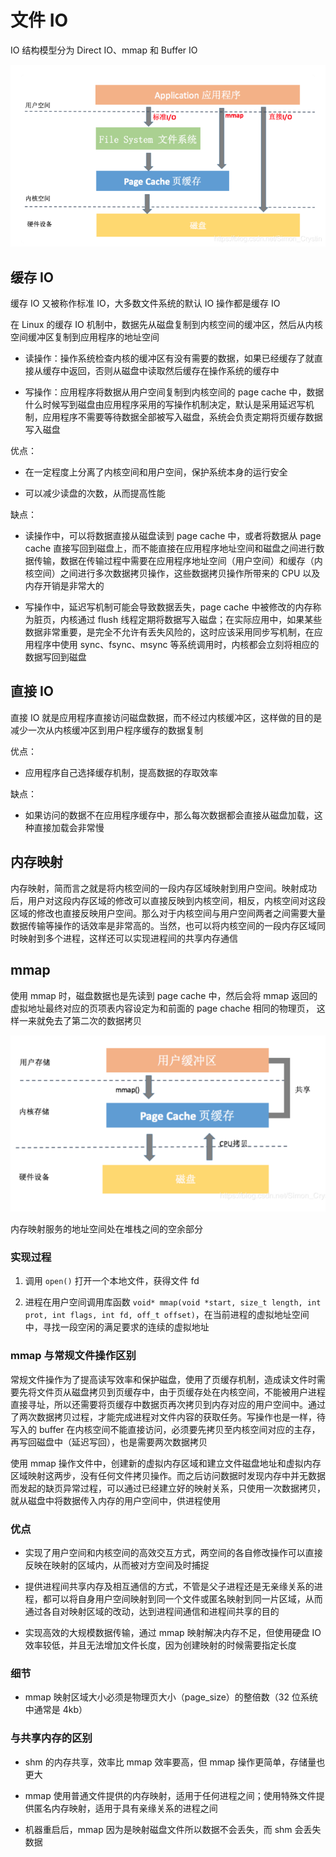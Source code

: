 # 文件 IO

IO 结构模型分为 Direct IO、mmap 和 Buffer IO

![](../../Picture/Linux/file/io/01.png)

## 缓存 IO

缓存 IO 又被称作标准 IO，大多数文件系统的默认 IO 操作都是缓存 IO

在 Linux 的缓存 IO 机制中，数据先从磁盘复制到内核空间的缓冲区，然后从内核空间缓冲区复制到应用程序的地址空间

- 读操作：操作系统检查内核的缓冲区有没有需要的数据，如果已经缓存了就直接从缓存中返回，否则从磁盘中读取然后缓存在操作系统的缓存中

- 写操作：应用程序将数据从用户空间复制到内核空间的 page cache 中，数据什么时候写到磁盘由应用程序采用的写操作机制决定，默认是采用延迟写机制，应用程序不需要等待数据全部被写入磁盘，系统会负责定期将页缓存数据写入磁盘

优点：

- 在一定程度上分离了内核空间和用户空间，保护系统本身的运行安全

- 可以减少读盘的次数，从而提高性能

缺点：

- 读操作中，可以将数据直接从磁盘读到 page cache 中，或者将数据从 page cache 直接写回到磁盘上，而不能直接在应用程序地址空间和磁盘之间进行数据传输，数据在传输过程中需要在应用程序地址空间（用户空间）和缓存（内核空间）之间进行多次数据拷贝操作，这些数据拷贝操作所带来的 CPU 以及内存开销是非常大的

- 写操作中，延迟写机制可能会导致数据丢失，page cache 中被修改的内存称为脏页，内核通过 flush 线程定期将数据写入磁盘；在实际应用中，如果某些数据非常重要，是完全不允许有丢失风险的，这时应该采用同步写机制，在应用程序中使用 sync、fsync、msync 等系统调用时，内核都会立刻将相应的数据写回到磁盘

## 直接 IO

直接 IO 就是应用程序直接访问磁盘数据，而不经过内核缓冲区，这样做的目的是减少一次从内核缓冲区到用户程序缓存的数据复制

优点：

- 应用程序自己选择缓存机制，提高数据的存取效率

缺点：

- 如果访问的数据不在应用程序缓存中，那么每次数据都会直接从磁盘加载，这种直接加载会非常慢

## 内存映射

内存映射，简而言之就是将内核空间的一段内存区域映射到用户空间。映射成功后，用户对这段内存区域的修改可以直接反映到内核空间，相反，内核空间对这段区域的修改也直接反映用户空间。那么对于内核空间与用户空间两者之间需要大量数据传输等操作的话效率是非常高的。当然，也可以将内核空间的一段内存区域同时映射到多个进程，这样还可以实现进程间的共享内存通信

## mmap

使用 mmap 时，磁盘数据也是先读到 page cache 中，然后会将 mmap 返回的虚拟地址最终对应的页项表内容设定为和前面的 page chache 相同的物理页， 这样一来就免去了第二次的数据拷贝

![](../../Picture/Linux/file/io/02.png)

内存映射服务的地址空间处在堆栈之间的空余部分

### 实现过程

1. 调用 `open()` 打开一个本地文件，获得文件 fd

2. 进程在用户空间调用库函数 `void* mmap(void *start, size_t length, int prot, int flags, int fd, off_t offset)`，在当前进程的虚拟地址空间中，寻找一段空闲的满足要求的连续的虚拟地址

### mmap 与常规文件操作区别

常规文件操作为了提高读写效率和保护磁盘，使用了页缓存机制，造成读文件时需要先将文件页从磁盘拷贝到页缓存中，由于页缓存处在内核空间，不能被用户进程直接寻址，所以还需要将页缓存中数据页再次拷贝到内存对应的用户空间中。通过了两次数据拷贝过程，才能完成进程对文件内容的获取任务。写操作也是一样，待写入的 buffer 在内核空间不能直接访问，必须要先拷贝至内核空间对应的主存，再写回磁盘中（延迟写回），也是需要两次数据拷贝

使用 mmap 操作文件中，创建新的虚拟内存区域和建立文件磁盘地址和虚拟内存区域映射这两步，没有任何文件拷贝操作。而之后访问数据时发现内存中并无数据而发起的缺页异常过程，可以通过已经建立好的映射关系，只使用一次数据拷贝，就从磁盘中将数据传入内存的用户空间中，供进程使用

### 优点

- 实现了用户空间和内核空间的高效交互方式，两空间的各自修改操作可以直接反映在映射的区域内，从而被对方空间及时捕捉

- 提供进程间共享内存及相互通信的方式，不管是父子进程还是无亲缘关系的进程，都可以将自身用户空间映射到同一个文件或匿名映射到同一片区域，从而通过各自对映射区域的改动，达到进程间通信和进程间共享的目的

- 实现高效的大规模数据传输，通过 mmap 映射解决内存不足，但使用硬盘 IO 效率较低，并且无法增加文件长度，因为创建映射的时候需要指定长度

### 细节

- mmap 映射区域大小必须是物理页大小（page_size）的整倍数（32 位系统中通常是 4kb）

### 与共享内存的区别

- shm 的内存共享，效率比 mmap 效率要高，但 mmap 操作更简单，存储量也更大

- mmap 使用普通文件提供的内存映射，适用于任何进程之间；使用特殊文件提供匿名内存映射，适用于具有亲缘关系的进程之间

- 机器重启后，mmap 因为是映射磁盘文件所以数据不会丢失，而 shm 会丢失数据